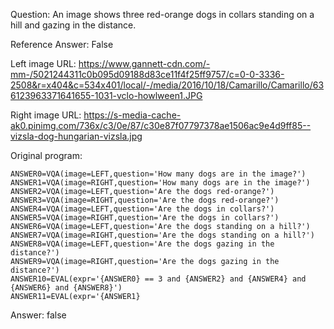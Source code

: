 Question: An image shows three red-orange dogs in collars standing on a hill and gazing in the distance.

Reference Answer: False

Left image URL: https://www.gannett-cdn.com/-mm-/5021244311c0b095d09188d83ce11f4f25ff9757/c=0-0-3336-2508&r=x404&c=534x401/local/-/media/2016/10/18/Camarillo/Camarillo/636123963371641655-1031-vclo-howlween1.JPG

Right image URL: https://s-media-cache-ak0.pinimg.com/736x/c3/0e/87/c30e87f07797378ae1506ac9e4d9ff85--vizsla-dog-hungarian-vizsla.jpg

Original program:

```
ANSWER0=VQA(image=LEFT,question='How many dogs are in the image?')
ANSWER1=VQA(image=RIGHT,question='How many dogs are in the image?')
ANSWER2=VQA(image=LEFT,question='Are the dogs red-orange?')
ANSWER3=VQA(image=RIGHT,question='Are the dogs red-orange?')
ANSWER4=VQA(image=LEFT,question='Are the dogs in collars?')
ANSWER5=VQA(image=RIGHT,question='Are the dogs in collars?')
ANSWER6=VQA(image=LEFT,question='Are the dogs standing on a hill?')
ANSWER7=VQA(image=RIGHT,question='Are the dogs standing on a hill?')
ANSWER8=VQA(image=LEFT,question='Are the dogs gazing in the distance?')
ANSWER9=VQA(image=RIGHT,question='Are the dogs gazing in the distance?')
ANSWER10=EVAL(expr='{ANSWER0} == 3 and {ANSWER2} and {ANSWER4} and {ANSWER6} and {ANSWER8}')
ANSWER11=EVAL(expr='{ANSWER1}
```
Answer: false

